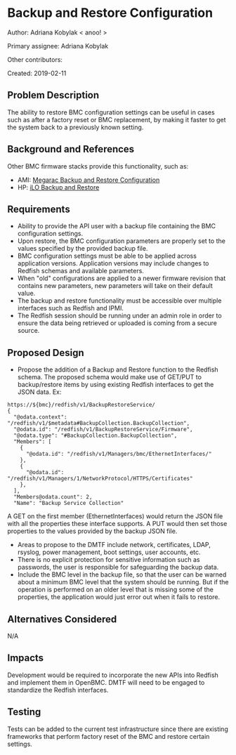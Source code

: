 # Backup and Restore Configuration

Author: Adriana Kobylak < anoo! >

Primary assignee: Adriana Kobylak

Other contributors:

Created: 2019-02-11

## Problem Description
The ability to restore BMC configuration settings can be useful in cases such
as after a factory reset or BMC replacement, by making it faster to get the
system back to a previously known setting.

## Background and References
Other BMC firmware stacks provide this functionality, such as:

- AMI: [Megarac Backup and Restore Configuration](ftp://ftp.tyan.com/doc/Habanero_BMC_Configuration_Guide_v1.0_for_Channel.pdf)
- HP: [iLO Backup and Restore](https://github.com/HewlettPackard/ilo-rest-api-docs/blob/master/source/includes/_ilo5_backupandrestore.md)

## Requirements
- Ability to provide the API user with a backup file containing the BMC
configuration settings.
- Upon restore, the BMC configuration parameters are properly set to the values
specified by the provided backup file.
- BMC configuration settings must be able to be applied across application
versions. Application versions may include changes to Redfish schemas and
available parameters.
- When "old" configurations are applied to a newer firmware revision that
contains new parameters, new parameters will take on their default value.
- The backup and restore functionality must be accessible over multiple
interfaces such as Redfish and IPMI.
- The Redfish session should be running under an admin role in order to
ensure the data being retrieved or uploaded is coming from a secure source.

## Proposed Design
- Propose the addition of a Backup and Restore function to the Redfish schema.
The proposed schema would make use of GET/PUT to backup/restore items by
using existing Redfish interfaces to get the JSON data. Ex:

```
https://${bmc}/redfish/v1/BackupRestoreService/
{
  "@odata.context": "/redfish/v1/$metadata#BackupCollection.BackupCollection",
  "@odata.id": "/redfish/v1/BackupRestoreService/Firmware",
  "@odata.type": "#BackupCollection.BackupCollection",
  "Members": [
    {
      "@odata.id": "/redfish/v1/Managers/bmc/EthernetInterfaces/"
    },
    {
      "@odata.id": "/redfish/v1/Managers/1/NetworkProtocol/HTTPS/Certificates"
    },
  ],
  "Members@odata.count": 2,
  "Name": "Backup Service Collection"
```
A GET on the first member (EthernetInterfaces) would return the JSON file with
all the properties these interface supports. A PUT would then set those
properties to the values provided by the backup JSON file.

- Areas to propose to the DMTF include network, certificates, LDAP, rsyslog,
power management, boot settings, user accounts, etc.
- There is no explicit protection for sensitive information such as passwords,
the user is responsible for safeguarding the backup data.
- Include the BMC level in the backup file, so that the user can be warned
about a minimum BMC level that the system should be running. But if the
operation is performed on an older level that is missing some of the properties,
the application would just error out when it fails to restore.

## Alternatives Considered
N/A

## Impacts
Development would be required to incorporate the new APIs into Redfish and
implement them in OpenBMC.
DMTF will need to be engaged to standardize the Redfish interfaces.

## Testing
Tests can be added to the current test infrastructure since there are
existing frameworks that perform factory reset of the BMC and restore
certain settings.
